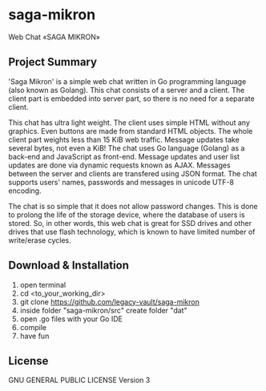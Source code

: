 # saga-mikron
Web Chat «SAGA MIKRON»

## Project Summary

'Saga Mikron' is a simple web chat written in Go programming language (also known as Golang). This chat consists of a server and a client. The client part is embedded into server part, so there is no need for a separate client. 

This chat has ultra light weight. The client uses simple HTML without any graphics. Even buttons are made from standard HTML objects. The whole client part weights less than 15 KiB web traffic. Message updates take several bytes, not even a KiB! The chat uses Go language (Golang) as a back-end and JavaScript as front-end. Message updates and user list updates are done via dynamic requests known as AJAX. Messages between the server and clients are transfered using JSON format. The chat supports users' names, passwords and messages in unicode UTF-8 encoding. 

The chat is so simple that it does not allow password changes. This is done to prolong the life of the storage device, where the database of users is stored. So, in other words, this web chat is great for SSD drives and other drives that use flash technology, which is known to have limited number of write/erase cycles. 

## Download & Installation

1. open terminal
2. cd <to_your_working_dir>
3. git clone https://github.com/legacy-vault/saga-mikron
4. inside folder "saga-mikron/src" create folder "dat"
5. open .go files with your Go IDE
6. compile
7. have fun

## License

 GNU GENERAL PUBLIC LICENSE Version 3
